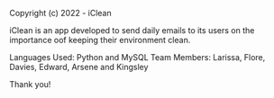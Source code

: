 Copyright (c) 2022 - iClean

iClean is an app developed to send daily emails to its users on the importance oof keeping their environment clean.

Languages Used: Python and MySQL
Team Members: Larissa, Flore, Davies, Edward, Arsene and Kingsley

Thank you!
